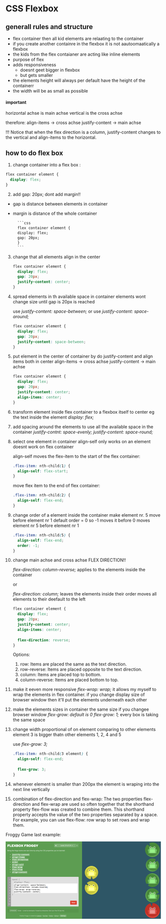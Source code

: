 # CSS Flexbox

## generall rules and structure

- flex container then all kid elements are relaating to the container
- if you create another containre in the flexbox it is not aautoomaatically a flexbox
- the kids from the flex contaianer are acting like inline elements
- purpose of flex
- adds responsiveness
  - doesnt geet bigger in flexbox
  - but gets smaller
- the elements height will always per default have the height of the containerr
- the width will be as small as possible

#### important

horizontal achse is main achse
vertical is the cross achse

therefore:
align-items -> cross achse
justify-content -> main achse

!!! Notice that when the flex direction is a column, justify-content changes to the vertical and align-items to the horizontal.

## how to do flex box

1.  change container into a flex box :

```css
flex container element {
  display: flex;
}
```

2. add gap: 20px;
   dont add margin!!

- gap is distance between elements in container
- margin is distance of the whole container

        ```css
        flex container element {
        display: flex;
        gap: 20px;
        }
        ```

3.  change that all elements align in the center

    ```css
    flex container element {
      display: flex;
      gap: 20px;
      justify-content: center;
    }
    ```

4.  spread elements in th available space in container
    elements wont change size until gap is 20px is reached

    use _justify-content: space-between;_
    or
    use _justify-content: space-around;_

    ```css
    flex container element {
      display: flex;
      gap: 20px;
      justify-content: space-between;
    }
    ```

5.  put element in the center of container
    by do justify-content and align items both in center
    align-items -> cross achse
    justify-content -> main achse

    ```css
    flex container element {
      display: flex;
      gap: 20px;
      justify-content: center;
      align-items: center;
    }
    ```

6.  transform element inside flex container to a flexbox itself to center eg the text inside the element
    _display: flex;_

7.  add spacing around the elements to use all the available space in the container
    _justify-contnt: space-evenly;_
    _justify-content: space-round;_

8.  select one element in container
    align-self only works on an element
    doesnt work on flex container

    align-self moves the flex-item to the start of the flex container:

    ```css
    .flex-item: nth-child(1) {
      align-self: flex-start;
    }
    ```

    move flex item to the end of flex container:

    ```css
    .flex-item: nth-child(2) {
      align-self: flex-end;
    }
    ```

9.  change order of a element inside the container
    make element nr. 5 move before element nr 1
    default order = 0
    so -1 moves it before 0
    moves element nr 5 before element nr 1

    ```css
    .flex-item: nth-child(5) {
      align-self: flex-end;
      order: -1;
    }
    ```

10. change main achse and cross achse FLEX DIRECTION!!

    _flex-direction: column-reverse;_
    applies to the elements inside the container

    or

    _flex-direction: column;_
    leaves the elements inside their order
    moves all elements to their deefault to the left

    ```css
    flex container element {
      display: flex;
      gap: 20px;
      justify-content: center;
      align-items: center;

      flex-direction: reverse;
    }
    ```

    Options:

    1. row: Items are placed the same as the text direction.
    2. row-reverse: Items are placed opposite to the text direction.
    3. column: Items are placed top to bottom.
    4. column-reverse: Items are placed bottom to top.

11. make it eeven more responsive
    _flex-wrap: wrap;_
    it allows my myself to wrap the elements in flex container. if you change display size of browser window
    then it'll put the elements underneath each other

12. make the elements sizes in container the same size if you changee browser window
    _flex-grow: default is 0_
    _flex-grow: 1;_
    every box is taking the same space

13. change width proportional of on element comparing to other elements
    element 3 is bigger thatn other elements 1, 2, 4 and 5

    use _flex-grow: 3;_

    ```css
    .flex-item: nth-child(3 element) {
      align-self: flex-end;

      flex-grow: 3;
    }
    ```

14. whenever element is smaller than 200px the element is wraping into the next line vertically

15. combination of flex-direction and flex-wrap:
    The two properties flex-direction and flex-wrap are used so often together that the shorthand property flex-flow was created to combine them. This shorthand property accepts the value of the two properties separated by a space.
    For example, you can use flex-flow: row wrap to set rows and wrap them.

Froggy Game last example:

![Alt text](frogexamplescreenshot.png)
